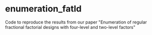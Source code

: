 # enumeration_fatld
Code to reproduce the results from our paper "Enumeration of regular fractional factorial designs with four-level and two-level factors"
